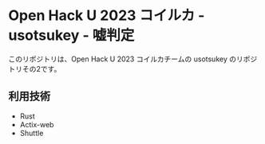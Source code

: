 # Open Hack U 2023 コイルカ - usotsukey - 嘘判定
このリポジトリは、Open Hack U 2023 コイルカチームの usotsukey のリポジトリその2です。

## 利用技術
- Rust
- Actix-web
- Shuttle
